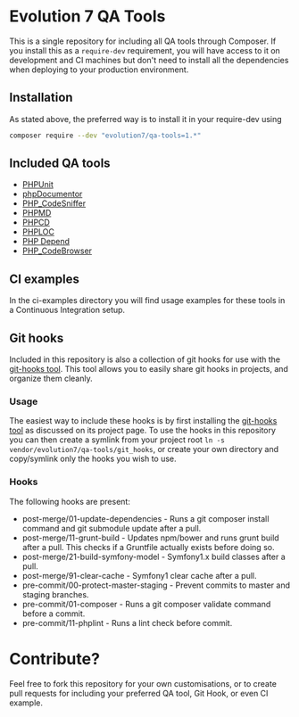 # Evolution 7 QA Tools

This is a single repository for including all QA tools through Composer. If you install this as a `require-dev` requirement, you will have access to it on development and CI machines but don't need to install all the dependencies when deploying to your production environment.

## Installation

As stated above, the preferred way is to install it in your require-dev using

```bash
composer require --dev "evolution7/qa-tools=1.*"
```

## Included QA tools

* [PHPUnit](http://phpunit.de/)
* [phpDocumentor](http://www.phpdoc.org/)
* [PHP_CodeSniffer](https://github.com/squizlabs/PHP_CodeSniffer)
* [PHPMD](http://phpmd.org/)
* [PHPCD](https://github.com/sebastianbergmann/phpcpd)
* [PHPLOC](https://github.com/sebastianbergmann/phploc)
* [PHP Depend](http://pdepend.org/)
* [PHP_CodeBrowser](https://github.com/Mayflower/PHP_CodeBrowser)

## CI examples

In the ci-examples directory you will find usage examples for these tools in a Continuous Integration setup.

## Git hooks

Included in this repository is also a collection of git hooks for use with the [git-hooks tool](https://github.com/icefox/git-hooks). This tool allows you to easily share git hooks in projects, and organize them cleanly.

### Usage

The easiest way to include these hooks is by first installing the [git-hooks tool](https://github.com/icefox/git-hooks) as discussed on its project page. To use the hooks in this repository you can then create a symlink from your project root `ln -s vendor/evolution7/qa-tools/git_hooks`, or create your own directory and copy/symlink only the hooks you wish to use.

### Hooks
The following hooks are present:

* post-merge/01-update-dependencies     - Runs a git composer install command and git submodule update after a pull.
* post-merge/11-grunt-build     - Updates npm/bower and runs grunt build after a pull. This checks if a Gruntfile actually exists before doing so.
* post-merge/21-build-symfony-model     - Symfony1.x build classes after a pull.
* post-merge/91-clear-cache     - Symfony1 clear cache after a pull.
* pre-commit/00-protect-master-staging  - Prevent commits to master and staging branches.
* pre-commit/01-composer    - Runs a git composer validate command before a commit.
* pre-commit/11-phplint    - Runs a lint check before commit.

# Contribute?

Feel free to fork this repository for your own customisations, or to create pull requests for including your preferred QA tool, Git Hook, or even CI example.

